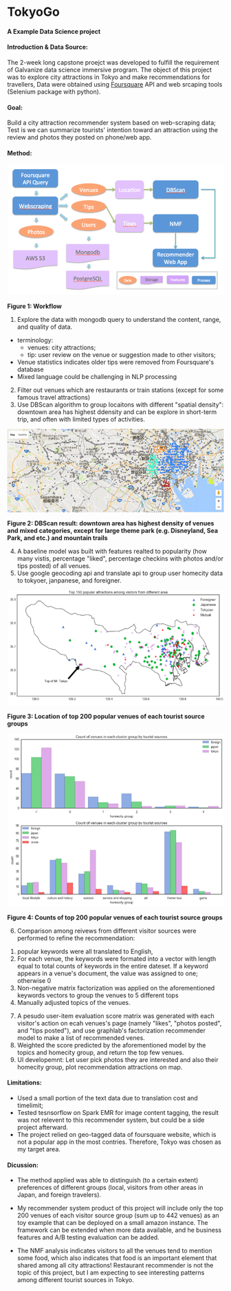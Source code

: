 # TokyoGo 

#### A Example Data Science project 

#### Introduction & Data Source:
The 2-week long capstone proejct was developed to fulfill the requirement of Galvanize data science immersive program. The object of this project was to explore city attractions in Tokyo and make recommendations for travellers, Data were obtained using [Foursquare](https://foursquare.com/) API and web srcaping tools (Selenium package with python). 


#### __Goal__: 
Build a city attraction recommender system based on web-scraping data; Test is we can summarize tourists' intention toward an attraction using the review and photos they posted on phone/web app.

#### Method:

![pipeline](/img/workflow.png)

**Figure 1: Workflow**

1. Explore the data with mongodb query to understand the content, range, and quality of data.
  - terminology: 
       - venues: city attractions;
       - tip: user review on the venue or suggestion made to other visitors;
   - Venue statistics indicates older tips were removed from Foursquare's database 
   - Mixed language could be challenging in NLP processing    
2. Filter out venues which are restaurants or train stations (except for some famous travel attractions) 
3. Use DBScan algorithm to group locaitons with different "spatial density": downtown area has highest ddensity and can be explore in short-term trip, and often with limited types of activities.

![cluster of venues](img/venue_clusters.png)

**Figure 2: DBScan result: downtown area has highest density of venues and mixed categories, except for large theme park (e.g. Disneyland, Sea Park, and etc.) and mountain trails**


4. A baseline model was built with features realted to popularity (how many vistis, percentage "liked", percentage checkins with photos and/or tips posted) of all venues.
5. Use google geocoding api and translate api to group user homecity data to tokyoer, janpanese, and foreigner. 

![Location of top 200 popular venues of each tourist source groups](/img/venue_homecity.png)

**Figure 3: Location of top 200 popular venues of each tourist source groups**

![LCounts of top 200 popular venues of each tourist source groups](/img/hist_group.png)

**Figure 4: Counts of top 200 popular venues of each tourist source groups**

6. Comparison among reivews from different visitor sources were performed to refine the recommendation: 
  1) popular keywords were all translated to English,
  2) For each venue, the keywords were formated into a vector with length equal to total counts of keywords in the entire dateset. 
     If a keyword appears in a venue's document, the value was assigned to one; otherwise 0
  3) Non-negative matrix factorization was applied on the aforementioned keywords vectors to group the venues to 5 different tops
  4) Manually adjusted topics of the venues.
 
7. A pesudo user-item evaluation score matrix was generated with each visitor's action on ecah venues's page (namely "likes", "photos posted", and "tips posted"), and use graphlab's factorization recommender model to make a list of recommended venes.
8. Weighted the score predicted by the aforementioned model by the topics and homecity group, and return the top few venues. 
9. UI developemnt: Let user pick photos they are interested and also their homecity group, plot recommendation attractions on map. 


#### Limitations: 
- Used a small portion of the text data due to translation cost and timelimit; 
- Tested tesnsorflow on Spark EMR for image content tagging, the result was not relevent to this recommender system, but could be a side project afterward. 
- The project relied on geo-tagged data of foursquare website, which is not a popular app in the most contries. Therefore, Tokyo was chosen as my target area. 


#### Dicussion: 
- The method applied was able to distinguish (to a certain extent) preferences of different groups (local, visitors from other areas in Japan, and foreign travelers).

- My recommender system product of this project will include only the top 200 venues of each visitor source group (sum up to 442 venues) as an toy example that can be deployed on a small amazon instance. The framework can be extended when more data available, and he business features and A/B testing evaluation can be added.

- The NMF analysis indicates visitors to all the venues tend to mention some food, which also indicates that food is an important element that shared among all city attractions! Restaurant recommender is not the topic of this project, but I am expecting to see interesting patterns among different tourist sources in Tokyo.
